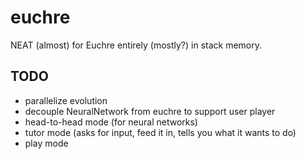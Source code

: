 # euchre
NEAT (almost) for Euchre entirely (mostly?) in stack memory.

## TODO
- parallelize evolution
- decouple NeuralNetwork from euchre to support user player
- head-to-head mode (for neural networks)
- tutor mode (asks for input, feed it in, tells you what it wants to do)
- play mode
